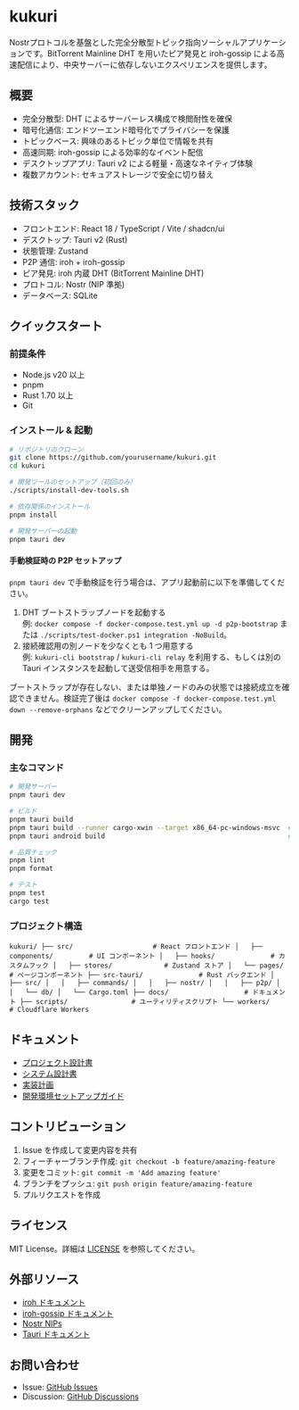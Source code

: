# kukuri

Nostrプロトコルを基盤とした完全分散型トピック指向ソーシャルアプリケーションです。BitTorrent Mainline DHT を用いたピア発見と iroh-gossip による高速配信により、中央サーバーに依存しないエクスペリエンスを提供します。

## 概要
- 完全分散型: DHT によるサーバーレス構成で検閲耐性を確保
- 暗号化通信: エンドツーエンド暗号化でプライバシーを保護
- トピックベース: 興味のあるトピック単位で情報を共有
- 高速同期: iroh-gossip による効率的なイベント配信
- デスクトップアプリ: Tauri v2 による軽量・高速なネイティブ体験
- 複数アカウント: セキュアストレージで安全に切り替え

## 技術スタック
- フロントエンド: React 18 / TypeScript / Vite / shadcn/ui
- デスクトップ: Tauri v2 (Rust)
- 状態管理: Zustand
- P2P 通信: iroh + iroh-gossip
- ピア発見: iroh 内蔵 DHT (BitTorrent Mainline DHT)
- プロトコル: Nostr (NIP 準拠)
- データベース: SQLite

## クイックスタート
### 前提条件
- Node.js v20 以上
- pnpm
- Rust 1.70 以上
- Git

### インストール & 起動
```bash
# リポジトリのクローン
git clone https://github.com/yourusername/kukuri.git
cd kukuri

# 開発ツールのセットアップ（初回のみ）
./scripts/install-dev-tools.sh

# 依存関係のインストール
pnpm install

# 開発サーバーの起動
pnpm tauri dev
```

#### 手動検証時の P2P セットアップ
`pnpm tauri dev` で手動検証を行う場合は、アプリ起動前に以下を準備してください。

1. DHT ブートストラップノードを起動する  
   例: `docker compose -f docker-compose.test.yml up -d p2p-bootstrap` または `./scripts/test-docker.ps1 integration -NoBuild`。
2. 接続確認用の別ノードを少なくとも 1 つ用意する  
   例: `kukuri-cli bootstrap` / `kukuri-cli relay` を利用する、もしくは別の Tauri インスタンスを起動して送受信相手を用意する。

ブートストラップが存在しない、または単独ノードのみの状態では接続成立を確認できません。検証完了後は `docker compose -f docker-compose.test.yml down --remove-orphans` などでクリーンアップしてください。

## 開発
### 主なコマンド
```bash
# 開発サーバー
pnpm tauri dev

# ビルド
pnpm tauri build
pnpm tauri build --runner cargo-xwin --target x86_64-pc-windows-msvc  # Windows 向け
pnpm tauri android build                                              # Android 向け

# 品質チェック
pnpm lint
pnpm format

# テスト
pnpm test
cargo test
```

### プロジェクト構造
`
kukuri/
├── src/                    # React フロントエンド
│   ├── components/         # UI コンポーネント
│   ├── hooks/              # カスタムフック
│   ├── stores/             # Zustand ストア
│   └── pages/              # ページコンポーネント
├── src-tauri/              # Rust バックエンド
│   ├── src/
│   │   ├── commands/
│   │   ├── nostr/
│   │   ├── p2p/
│   │   └── db/
│   └── Cargo.toml
├── docs/                   # ドキュメント
├── scripts/                # ユーティリティスクリプト
└── workers/                # Cloudflare Workers
`

## ドキュメント
- [プロジェクト設計書](docs/01_project/design_doc.md)
- [システム設計書](docs/02_architecture/system_design.md)
- [実装計画](docs/03_implementation/implementation_plan.md)
- [開発環境セットアップガイド](docs/01_project/setup_guide.md)

## コントリビューション
1. Issue を作成して変更内容を共有
2. フィーチャーブランチ作成: `git checkout -b feature/amazing-feature`
3. 変更をコミット: `git commit -m 'Add amazing feature'`
4. ブランチをプッシュ: `git push origin feature/amazing-feature`
5. プルリクエストを作成

## ライセンス
MIT License。詳細は [LICENSE](LICENSE) を参照してください。

## 外部リソース
- [iroh ドキュメント](https://docs.rs/iroh/latest/iroh/)
- [iroh-gossip ドキュメント](https://docs.rs/iroh-gossip/latest/iroh_gossip/)
- [Nostr NIPs](https://github.com/nostr-protocol/nips)
- [Tauri ドキュメント](https://tauri.app/)

## お問い合わせ
- Issue: [GitHub Issues](https://github.com/yourusername/kukuri/issues)
- Discussion: [GitHub Discussions](https://github.com/yourusername/kukuri/discussions)
